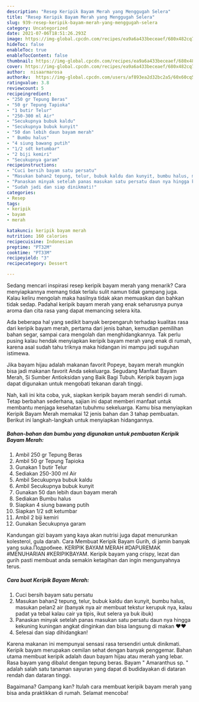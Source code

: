 ```yaml
---
description: "Resep Keripik Bayam Merah yang Menggugah Selera"
title: "Resep Keripik Bayam Merah yang Menggugah Selera"
slug: 939-resep-keripik-bayam-merah-yang-menggugah-selera
category: Uncategorized
date: 2021-07-06T18:51:26.293Z
image: https://img-global.cpcdn.com/recipes/ea9a6a433beceaef/680x482cq70/keripik-bayam-merah-foto-resep-utama.jpg
hideToc: false
enableToc: true
enableTocContent: false
thumbnail: https://img-global.cpcdn.com/recipes/ea9a6a433beceaef/680x482cq70/keripik-bayam-merah-foto-resep-utama.jpg
cover: https://img-global.cpcdn.com/recipes/ea9a6a433beceaef/680x482cq70/keripik-bayam-merah-foto-resep-utama.jpg
author:  nisaarmarosa
authorAv:  https://img-global.cpcdn.com/users/af893ea2d32bc2a5/60x60cq50/avatar.jpg
ratingvalue: 3.8
reviewcount: 5
recipeingredient:
- "250 gr Tepung Beras"
- "50 gr Tepung Tapioka"
- "1 butir Telur"
- "250-300 ml Air"
- "Secukupnya bubuk kaldu"
- "Secukupnya bubuk kunyit"
- "50 dan lebih daun bayam merah"
- " Bumbu halus"
- "4 siung bawang putih"
- "1/2 sdt ketumbar"
- "2 biji kemiri"
- "Secukupnya garam"
recipeinstructions:
- "Cuci bersih bayam satu persatu"
- "Masukan bahan2 tepung, telur, bubuk kaldu dan kunyit, bumbu halus, masukan pelan2 air (banyak nya air membuat tekstur kerupuk nya, kalau padat ya tebal kalau cair ya tipis, ikut selera ya buk ibuk)"
- "Panaskan minyak setelah panas masukan satu persatu daun nya hingga kekuning kuningan angkat dinginkan dan bisa langsung di makan ❤️❤️"
- "Sudah jadi dan siap dinikmati!"
categories:
- Resep
tags:
- keripik
- bayam
- merah

katakunci: keripik bayam merah 
nutrition: 160 calories
recipecuisine: Indonesian
preptime: "PT32M"
cooktime: "PT33M"
recipeyield: "3"
recipecategory: Dessert

---
```



Sedang mencari inspirasi resep keripik bayam merah yang menarik? Cara menyiapkannya memang tidak terlalu sulit namun tidak gampang juga. Kalau keliru mengolah maka hasilnya tidak akan memuaskan dan bahkan tidak sedap. Padahal keripik bayam merah yang enak seharusnya punya aroma dan cita rasa yang dapat memancing selera kita.


Ada beberapa hal yang sedikit banyak berpengaruh terhadap kualitas rasa dari keripik bayam merah, pertama dari jenis bahan, kemudian pemilihan bahan segar, sampai cara mengolah dan menghidangkannya. Tak perlu pusing kalau hendak menyiapkan keripik bayam merah yang enak di rumah, karena asal sudah tahu triknya maka hidangan ini mampu jadi suguhan istimewa.

Jika bayam hijau adalah makanan favorit Popeye, bayam merah mungkin bisa jadi makanan favorit Anda sekeluarga. Segudang Manfaat Bayam Merah, Si Sumber Antioksidan yang Baik Bagi Tubuh. Keripik bayam juga dapat digunakan untuk mengobati tekanan darah tinggi.


Nah, kali ini kita coba, yuk, siapkan keripik bayam merah sendiri di rumah. Tetap berbahan sederhana, sajian ini dapat memberi manfaat untuk membantu menjaga kesehatan tubuhmu sekeluarga. Kamu bisa menyiapkan Keripik Bayam Merah memakai 12 jenis bahan dan 3 tahap pembuatan. Berikut ini langkah-langkah untuk menyiapkan hidangannya.

<!--inarticleads1-->

##### Bahan-bahan dan bumbu yang digunakan untuk pembuatan Keripik Bayam Merah:

1. Ambil 250 gr Tepung Beras
1. Ambil 50 gr Tepung Tapioka
1. Gunakan 1 butir Telur
1. Sediakan 250-300 ml Air
1. Ambil Secukupnya bubuk kaldu
1. Ambil Secukupnya bubuk kunyit
1. Gunakan 50 dan lebih daun bayam merah
1. Sediakan  Bumbu halus
1. Siapkan 4 siung bawang putih
1. Siapkan 1/2 sdt ketumbar
1. Ambil 2 biji kemiri
1. Gunakan Secukupnya garam


Kandungan gizi bayam yang kaya akan nutrisi juga dapat menurunkan kolesterol, gula darah. Cara Membuat Keripik Bayam Gurih, di jamin banyak yang suka.Подробнее. KERIPIK BAYAM MERAH #DAPUREMAK #MENUHARIAN #KERIPIKBAYAM. Keripik bayam yang crispy, lezat dan gurih pasti membuat anda semakin ketagihan dan ingin mengunyahnya terus. 

<!--inarticleads2-->

##### Cara buat Keripik Bayam Merah:

1. Cuci bersih bayam satu persatu
1. Masukan bahan2 tepung, telur, bubuk kaldu dan kunyit, bumbu halus, masukan pelan2 air (banyak nya air membuat tekstur kerupuk nya, kalau padat ya tebal kalau cair ya tipis, ikut selera ya buk ibuk)
1. Panaskan minyak setelah panas masukan satu persatu daun nya hingga kekuning kuningan angkat dinginkan dan bisa langsung di makan ❤️❤️
1. Selesai dan siap dihidangkan!

Karena makanan ini mempunyai sensasi rasa tersendiri untuk dinikmati. Keripik bayam merupakan cemilan sehat dengan banyak penggemar. Bahan utama membuat keripik adalah daun bayam hijau atau merah yang lebar. Rasa bayam yang dibalut dengan tepung beras. Bayam &#34; Amaranthus sp. &#34; adalah salah satu tanaman sayuran yang dapat di budidayakan di dataran rendah dan dataran tinggi. 

Bagaimana? Gampang kan? Itulah cara membuat keripik bayam merah yang bisa anda praktikkan di rumah. Selamat mencoba!
